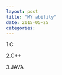 ```yaml
---
layout: post
title: "MY ability"
date: 2015-05-25
categories:
---
```


1.C<bn/>

2.C++<bn/>

3.JAVA<bn/>




